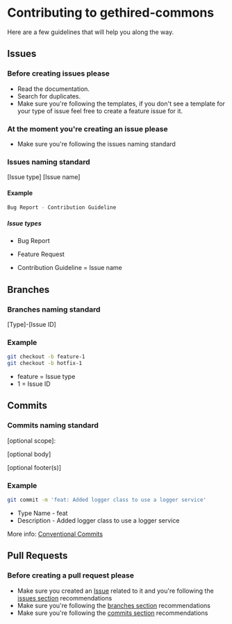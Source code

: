 # Contributing to gethired-commons

Here are a few guidelines that will help you along the way.

## Issues

### Before creating issues please

- Read the documentation.
- Search for duplicates.
- Make sure you're following the templates, if you don't see a template for your type of issue feel free to create a feature issue for it.

### At the moment you're creating an issue please

- Make sure you're following the issues naming standard

### Issues naming standard

[Issue type] [Issue name]

#### Example

```bash
Bug Report - Contribution Guideline
```

##### Issue types

- Bug Report
- Feature Request

- Contribution Guideline = Issue name

## Branches

### Branches naming standard

[Type]-[Issue ID]

### Example

```bash
git checkout -b feature-1
git checkout -b hotfix-1
```

- feature = Issue type
- 1 = Issue ID

## Commits

### Commits naming standard

<type>[optional scope]: <description>

[optional body]

[optional footer(s)]

### Example

```bash
git commit -m 'feat: Added logger class to use a logger service'
```

- Type Name - feat
- Description - Added logger class to use a logger service

More info: [Conventional Commits](https://www.conventionalcommits.org/en/v1.0.0/)

## Pull Requests

### Before creating a pull request please

- Make sure you created an [Issue](https://github.com/Platzi-Master-C8/gethired-commons/issues) related to it and you're following the [issues section](#Issues) recommendations
- Make sure you're following the [branches section](#Branches) recommendations
- Make sure you're following the [commits section](#Commits) recommendations
